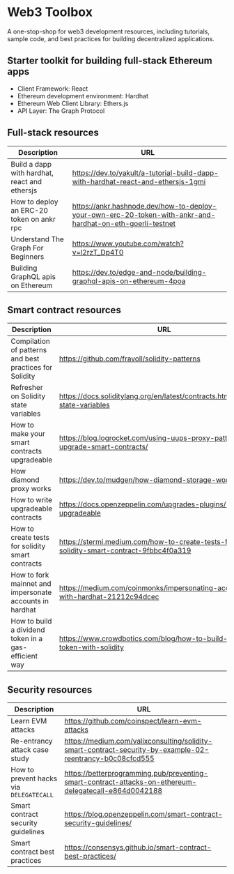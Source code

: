 # Web3 Toolbox
A one-stop-shop for web3 development resources, including tutorials, sample code, and best practices for building decentralized applications.

## Starter toolkit for building full-stack Ethereum apps
- Client Framework: React
- Ethereum development environment: Hardhat
- Ethereum Web Client Library: Ethers.js
- API Layer: The Graph Protocol

## Full-stack resources

| Description  | URL |
| ------------- | ------------- |
| Build a dapp with hardhat, react and ethersjs | https://dev.to/yakult/a-tutorial-build-dapp-with-hardhat-react-and-ethersjs-1gmi |
| How to deploy an ERC-20 token on ankr rpc | https://ankr.hashnode.dev/how-to-deploy-your-own-erc-20-token-with-ankr-and-hardhat-on-eth-goerli-testnet |
| Understand The Graph For Beginners | https://www.youtube.com/watch?v=l2rzT_Dp4T0 |
| Building GraphQL apis on Ethereum | https://dev.to/edge-and-node/building-graphql-apis-on-ethereum-4poa |


## Smart contract resources

| Description  | URL |
| ------------- | ------------- |
| Compilation of patterns and best practices for Solidity | https://github.com/fravoll/solidity-patterns |
| Refresher on Solidity state variables | https://docs.soliditylang.org/en/latest/contracts.html#constant-state-variables |
| How to make your smart contracts upgradeable | https://blog.logrocket.com/using-uups-proxy-pattern-upgrade-smart-contracts/ |
| How diamond proxy works | https://dev.to/mudgen/how-diamond-storage-works-90e|
| How to write upgradeable contracts | https://docs.openzeppelin.com/upgrades-plugins/1.x/writing-upgradeable |
| How to create tests for solidity smart contracts  | https://stermi.medium.com/how-to-create-tests-for-your-solidity-smart-contract-9fbbc4f0a319  |
| How to fork mainnet and impersonate accounts in hardhat | https://medium.com/coinmonks/impersonating-accounts-with-hardhat-21212c94dcec |
| How to build a dividend token in a gas-efficient way | https://www.crowdbotics.com/blog/how-to-build-a-dividend-token-with-solidity 

## Security resources

| Description  | URL |
| ------------- | ------------- |
| Learn EVM attacks | https://github.com/coinspect/learn-evm-attacks |
| Re-entrancy attack case study | https://medium.com/valixconsulting/solidity-smart-contract-security-by-example-02-reentrancy-b0c08cfcd555 |
| How to prevent hacks via `DELEGATECALL` | https://betterprogramming.pub/preventing-smart-contract-attacks-on-ethereum-delegatecall-e864d0042188 |
| Smart contract security guidelines  | https://blog.openzeppelin.com/smart-contract-security-guidelines/  |
| Smart contract best practices | https://consensys.github.io/smart-contract-best-practices/ |
